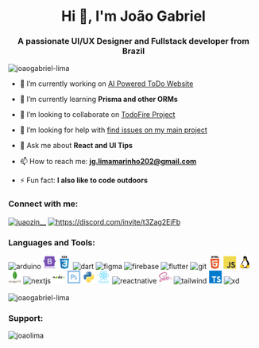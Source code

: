 <h1 align="center">Hi 👋, I'm João Gabriel</h1>
<h3 align="center">A passionate UI/UX Designer and Fullstack developer from Brazil</h3>

<p align="left"> <img src="https://komarev.com/ghpvc/?username=joaogabriel-lima&label=Profile%20views&color=0e75b6&style=flat" alt="joaogabriel-lima" /> </p>

- 🔭 I’m currently working on [AI Powered ToDo Website](https://github.com/JoaoGabriel-Lima/notemock_website)

- 🌱 I’m currently learning **Prisma and other ORMs**

- 👯 I’m looking to collaborate on [TodoFire Project](https://github.com/TodoFire-OSS/todofire)

- 🤝 I’m looking for help with [find issues on my main project](https://github.com/JoaoGabriel-Lima/notemock_website)

- 💬 Ask me about **React and UI Tips**

- 📫 How to reach me: **jg.limamarinho202@gmail.com**

- ⚡ Fun fact: **I also like to code outdoors**

<h3 align="left">Connect with me:</h3>
<p align="left">
<a href="https://twitter.com/juaozin__" target="blank"><img align="center" src="https://raw.githubusercontent.com/rahuldkjain/github-profile-readme-generator/master/src/images/icons/Social/twitter.svg" alt="juaozin__" height="30" width="40" /></a>
<a href="https://discord.gg/https://discord.com/invite/t3Zag2EjFb" target="blank"><img align="center" src="https://raw.githubusercontent.com/rahuldkjain/github-profile-readme-generator/master/src/images/icons/Social/discord.svg" alt="https://discord.com/invite/t3Zag2EjFb" height="30" width="40" /></a>
</p>

<h3 align="left">Languages and Tools:</h3>
<div align="left">
  <img src="https://cdn.worldvectorlogo.com/logos/arduino-1.svg" alt="arduino" width="26" height="26"/>
  <img src="https://raw.githubusercontent.com/devicons/devicon/master/icons/bootstrap/bootstrap-plain-wordmark.svg" alt="bootstrap" width="26" height="26"/>
  <img src="https://raw.githubusercontent.com/devicons/devicon/master/icons/css3/css3-original-wordmark.svg" alt="css3" width="26" height="26"/>
  <img src="https://www.vectorlogo.zone/logos/dartlang/dartlang-icon.svg" alt="dart" width="26" height="26"/>
  <img src="https://www.vectorlogo.zone/logos/figma/figma-icon.svg" alt="figma" width="26" height="26"/>
  <img src="https://www.vectorlogo.zone/logos/firebase/firebase-icon.svg" alt="firebase" width="26" height="26"/>
  <img src="https://www.vectorlogo.zone/logos/flutterio/flutterio-icon.svg" alt="flutter" width="26" height="26"/>
  <img src="https://www.vectorlogo.zone/logos/git-scm/git-scm-icon.svg" alt="git" width="26" height="26"/>
  <img src="https://raw.githubusercontent.com/devicons/devicon/master/icons/html5/html5-original-wordmark.svg" alt="html5" width="26" height="26"/>
  <img src="https://raw.githubusercontent.com/devicons/devicon/master/icons/javascript/javascript-original.svg" alt="javascript" width="26" height="26"/>
  <img src="https://raw.githubusercontent.com/devicons/devicon/master/icons/linux/linux-original.svg" alt="linux" width="26" height="26"/>
  <img src="https://raw.githubusercontent.com/devicons/devicon/master/icons/mongodb/mongodb-original-wordmark.svg" alt="mongodb" width="26" height="26"/>
  <img src="https://cdn.worldvectorlogo.com/logos/nextjs-2.svg" alt="nextjs" width="26" height="26"/>
  <img src="https://raw.githubusercontent.com/devicons/devicon/master/icons/nodejs/nodejs-original-wordmark.svg" alt="nodejs" width="26" height="26"/>
  <img src="https://raw.githubusercontent.com/devicons/devicon/master/icons/photoshop/photoshop-line.svg" alt="photoshop" width="26" height="26"/>
  <img src="https://raw.githubusercontent.com/devicons/devicon/master/icons/python/python-original.svg" alt="python" width="26" height="26"/>
  <img src="https://raw.githubusercontent.com/devicons/devicon/master/icons/react/react-original-wordmark.svg" alt="react" width="26" height="26"/>
  <img src="https://reactnative.dev/img/header_logo.svg" alt="reactnative" width="26" height="26"/>
  <img src="https://raw.githubusercontent.com/devicons/devicon/master/icons/sass/sass-original.svg" alt="sass" width="26" height="26"/>
  <img src="https://www.vectorlogo.zone/logos/tailwindcss/tailwindcss-icon.svg" alt="tailwind" width="26" height="26"/>
  <img src="https://raw.githubusercontent.com/devicons/devicon/master/icons/typescript/typescript-original.svg" alt="typescript" width="26" height="26"/>
  <img src="https://cdn.worldvectorlogo.com/logos/adobe-xd.svg" alt="xd" width="26" height="26"/>
</div>
<br/>
<img align="left" src="https://github-readme-stats.vercel.app/api?username=joaogabriel-lima&show_icons=true&locale=en&theme=github_dark" alt="joaogabriel-lima" />
<br/>
<h3 align="left">Support:</h3>
<p><a href="https://ko-fi.com/joaolima"> <img align="left" src="https://cdn.ko-fi.com/cdn/kofi3.png?v=3" height="50" width="210" alt="joaolima" /></a></p><br><br>





